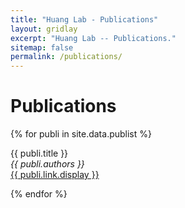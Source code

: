 ```yaml
---
title: "Huang Lab - Publications"
layout: gridlay
excerpt: "Huang Lab -- Publications."
sitemap: false
permalink: /publications/
---
```



# Publications
{% for publi in site.data.publist %}

  {{ publi.title }} <br />
  <em>{{ publi.authors }} </em><br /><a href="{{ publi.link.url }}">{{ publi.link.display }}</a>

{% endfor %}

